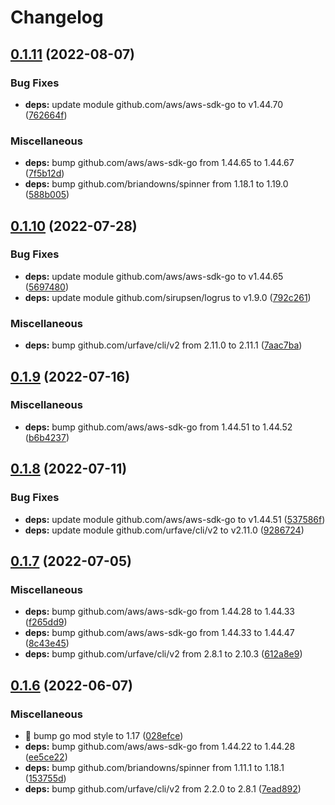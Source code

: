 # Changelog

## [0.1.11](https://github.com/shufo/ecs-fargate-oneshot/compare/v0.1.10...v0.1.11) (2022-08-07)


### Bug Fixes

* **deps:** update module github.com/aws/aws-sdk-go to v1.44.70 ([762664f](https://github.com/shufo/ecs-fargate-oneshot/commit/762664f8ac65367708509d6fc5e5843d989c5c81))


### Miscellaneous

* **deps:** bump github.com/aws/aws-sdk-go from 1.44.65 to 1.44.67 ([7f5b12d](https://github.com/shufo/ecs-fargate-oneshot/commit/7f5b12df122a98c9ad4e3301642319539ef82f2e))
* **deps:** bump github.com/briandowns/spinner from 1.18.1 to 1.19.0 ([588b005](https://github.com/shufo/ecs-fargate-oneshot/commit/588b00565457676494ac856601956c72729f8073))

## [0.1.10](https://github.com/shufo/ecs-fargate-oneshot/compare/v0.1.9...v0.1.10) (2022-07-28)


### Bug Fixes

* **deps:** update module github.com/aws/aws-sdk-go to v1.44.65 ([5697480](https://github.com/shufo/ecs-fargate-oneshot/commit/5697480f0582cd869ac320bca4b24ea87b9c6b2f))
* **deps:** update module github.com/sirupsen/logrus to v1.9.0 ([792c261](https://github.com/shufo/ecs-fargate-oneshot/commit/792c26102d6cb5042f56aa0aaffca024652a5937))


### Miscellaneous

* **deps:** bump github.com/urfave/cli/v2 from 2.11.0 to 2.11.1 ([7aac7ba](https://github.com/shufo/ecs-fargate-oneshot/commit/7aac7ba17279e435fdfe8ff130d1b6f563c2f704))

## [0.1.9](https://github.com/shufo/ecs-fargate-oneshot/compare/v0.1.8...v0.1.9) (2022-07-16)


### Miscellaneous

* **deps:** bump github.com/aws/aws-sdk-go from 1.44.51 to 1.44.52 ([b6b4237](https://github.com/shufo/ecs-fargate-oneshot/commit/b6b4237d07db85512aa54685c025c77e177ebe7e))

## [0.1.8](https://github.com/shufo/ecs-fargate-oneshot/compare/v0.1.7...v0.1.8) (2022-07-11)


### Bug Fixes

* **deps:** update module github.com/aws/aws-sdk-go to v1.44.51 ([537586f](https://github.com/shufo/ecs-fargate-oneshot/commit/537586fbaa028b7290766a43ad8efdfc5a566808))
* **deps:** update module github.com/urfave/cli/v2 to v2.11.0 ([9286724](https://github.com/shufo/ecs-fargate-oneshot/commit/9286724232cfd3047c05d9011ca50d1b2c50fb8d))

## [0.1.7](https://github.com/shufo/ecs-fargate-oneshot/compare/v0.1.6...v0.1.7) (2022-07-05)


### Miscellaneous

* **deps:** bump github.com/aws/aws-sdk-go from 1.44.28 to 1.44.33 ([f265dd9](https://github.com/shufo/ecs-fargate-oneshot/commit/f265dd9bd3eb343fb41087a5f220d547bf083469))
* **deps:** bump github.com/aws/aws-sdk-go from 1.44.33 to 1.44.47 ([8c43e45](https://github.com/shufo/ecs-fargate-oneshot/commit/8c43e459ef593168b7565fd28498fb101751faaa))
* **deps:** bump github.com/urfave/cli/v2 from 2.8.1 to 2.10.3 ([612a8e9](https://github.com/shufo/ecs-fargate-oneshot/commit/612a8e9d0d35cee81957db9ad165b3626234b033))

## [0.1.6](https://github.com/shufo/ecs-fargate-oneshot/compare/v0.1.5...v0.1.6) (2022-06-07)


### Miscellaneous

* 🤖 bump go mod style to 1.17 ([028efce](https://github.com/shufo/ecs-fargate-oneshot/commit/028efcee677daf488eb20c54330957051b4950f4))
* **deps:** bump github.com/aws/aws-sdk-go from 1.44.22 to 1.44.28 ([ee5ce22](https://github.com/shufo/ecs-fargate-oneshot/commit/ee5ce229833720937656a2006941f2b6253d40f3))
* **deps:** bump github.com/briandowns/spinner from 1.11.1 to 1.18.1 ([153755d](https://github.com/shufo/ecs-fargate-oneshot/commit/153755d1e696f23db429cd87316db5f2991c3c01))
* **deps:** bump github.com/urfave/cli/v2 from 2.2.0 to 2.8.1 ([7ead892](https://github.com/shufo/ecs-fargate-oneshot/commit/7ead89255f03e96c736b8d840befe585e71d4f81))

